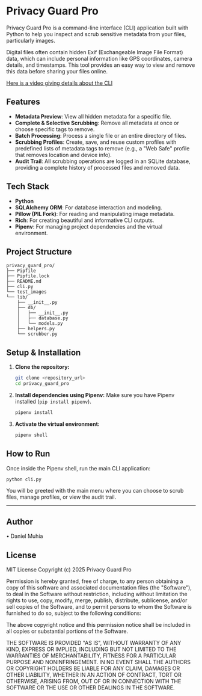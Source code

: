 # Privacy Guard Pro

Privacy Guard Pro is a command-line interface (CLI) application built with Python to help you inspect and scrub sensitive metadata from your files, particularly images.

Digital files often contain hidden Exif (Exchangeable Image File Format) data, which can include personal information like GPS coordinates, camera details, and timestamps. This tool provides an easy way to view and remove this data before sharing your files online.

[Here is a video giving details about the CLI](https://www.loom.com/share/3d85a419ecb44a85b5bebf43e38a4098?sid=4f951519-0f4a-4a66-8a20-40c7bbfbe5f4)

## Features

-   **Metadata Preview**: View all hidden metadata for a specific file.
-   **Complete & Selective Scrubbing**: Remove all metadata at once or choose specific tags to remove.
-   **Batch Processing**: Process a single file or an entire directory of files.
-   **Scrubbing Profiles**: Create, save, and reuse custom profiles with predefined lists of metadata tags to remove (e.g., a "Web Safe" profile that removes location and device info).
-   **Audit Trail**: All scrubbing operations are logged in an SQLite database, providing a complete history of processed files and removed data.

## Tech Stack

-   **Python**
-   **SQLAlchemy ORM**: For database interaction and modeling.
-   **Pillow (PIL Fork)**: For reading and manipulating image metadata.
-   **Rich**: For creating beautiful and informative CLI outputs.
-   **Pipenv**: For managing project dependencies and the virtual environment.

## Project Structure

```
privacy_guard_pro/
├── Pipfile
├── Pipfile.lock
├── README.md
├── cli.py
└── test_images
└── lib/
    ├── __init__.py
    ├── db/
    │   ├── __init__.py
    │   ├── database.py
    │   └── models.py
    ├── helpers.py
    └── scrubber.py
```

## Setup & Installation

1.  **Clone the repository:**
    ```bash
    git clone <repository_url>
    cd privacy_guard_pro
    ```

2.  **Install dependencies using Pipenv:**
    Make sure you have Pipenv installed (`pip install pipenv`).
    ```bash
    pipenv install
    ```

3.  **Activate the virtual environment:**
    ```bash
    pipenv shell
    ```

## How to Run

Once inside the Pipenv shell, run the main CLI application:

```bash
python cli.py
```

You will be greeted with the main menu where you can choose to scrub files, manage profiles, or view the audit trail.

---

## Author
• Daniel Muhia

## License
MIT License
Copyright (c) 2025 Privacy Guard Pro

Permission is hereby granted, free of charge, to any person obtaining a copy
of this software and associated documentation files (the "Software"), to deal
in the Software without restriction, including without limitation the rights
to use, copy, modify, merge, publish, distribute, sublicense, and/or sell
copies of the Software, and to permit persons to whom the Software is
furnished to do so, subject to the following conditions:

The above copyright notice and this permission notice shall be included in all
copies or substantial portions of the Software.

THE SOFTWARE IS PROVIDED "AS IS", WITHOUT WARRANTY OF ANY KIND, EXPRESS OR
IMPLIED, INCLUDING BUT NOT LIMITED TO THE WARRANTIES OF MERCHANTABILITY,
FITNESS FOR A PARTICULAR PURPOSE AND NONINFRINGEMENT. IN NO EVENT SHALL THE
AUTHORS OR COPYRIGHT HOLDERS BE LIABLE FOR ANY CLAIM, DAMAGES OR OTHER
LIABILITY, WHETHER IN AN ACTION OF CONTRACT, TORT OR OTHERWISE, ARISING FROM,
OUT OF OR IN CONNECTION WITH THE SOFTWARE OR THE USE OR OTHER DEALINGS IN THE
SOFTWARE.
